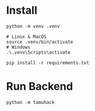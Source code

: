 # Install
```shell
python -m venv .venv

# Linux & MacOS
source .venv/bin/activate
# Windows
.\.venv\Scripts\activate

pip install -r requirements.txt
```

# Run Backend
```shell
python -m tamuhack
```